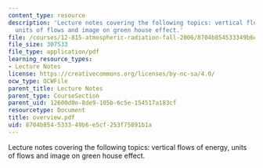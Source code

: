 ```yaml
---
content_type: resource
description: 'Lecture notes covering the following topics: vertical flows of energy,
  units of flows and image on green house effect.'
file: /courses/12-815-atmospheric-radiation-fall-2006/8704b854533349b6e5cf253f75891b1a_overview.pdf
file_size: 307533
file_type: application/pdf
learning_resource_types:
- Lecture Notes
license: https://creativecommons.org/licenses/by-nc-sa/4.0/
ocw_type: OCWFile
parent_title: Lecture Notes
parent_type: CourseSection
parent_uid: 12600d0e-8de9-105b-6c5e-154517a183cf
resourcetype: Document
title: overview.pdf
uid: 8704b854-5333-49b6-e5cf-253f75891b1a
---
```

Lecture notes covering the following topics: vertical flows of energy, units of flows and image on green house effect.